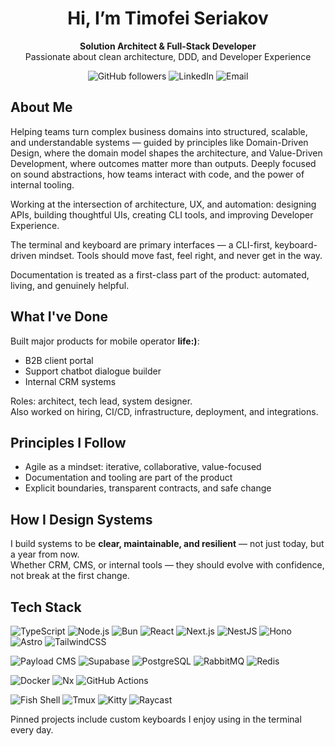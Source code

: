 <h1 align="center">Hi, I’m Timofei Seriakov</h1>
<p align="center">
  <strong>Solution Architect & Full-Stack Developer</strong><br>
  Passionate about clean architecture, DDD, and Developer Experience
</p>

<p align="center">
  <a href="https://github.com/TimSeriakov" style="text-decoration: none;">
    <img alt="GitHub followers" src="https://img.shields.io/github/followers/TimSeriakov?label=GitHub&style=flat-square&logo=github">
  </a>
  <a href="https://linkedin.com/in/timofei-seriakov" style="text-decoration: none;">
    <img alt="LinkedIn" src="https://img.shields.io/badge/LinkedIn-blue?style=flat-square&logo=linkedin">
  </a>
  <a href="mailto:t.seriakov@gmail.com" style="text-decoration: none;">
    <img alt="Email" src="https://img.shields.io/badge/email-t.seriakov@gmail.com-red?style=flat-square&logo=gmail&logoColor=white">
  </a>
</p>

## About Me

Helping teams turn complex business domains into structured, scalable, and understandable systems — guided by principles like Domain-Driven Design, where the domain model shapes the architecture, and Value-Driven Development, where outcomes matter more than outputs.
Deeply focused on sound abstractions, how teams interact with code, and the power of internal tooling.

Working at the intersection of architecture, UX, and automation:
designing APIs, building thoughtful UIs, creating CLI tools, and improving Developer Experience.

The terminal and keyboard are primary interfaces — a CLI-first, keyboard-driven mindset.
Tools should move fast, feel right, and never get in the way.

Documentation is treated as a first-class part of the product: automated, living, and genuinely helpful.

## What I've Done

Built major products for mobile operator **life:)**:
- B2B client portal
- Support chatbot dialogue builder
- Internal CRM systems

Roles: architect, tech lead, system designer.  
Also worked on hiring, CI/CD, infrastructure, deployment, and integrations.

## Principles I Follow

- Agile as a mindset: iterative, collaborative, value-focused
- Documentation and tooling are part of the product
- Explicit boundaries, transparent contracts, and safe change

## How I Design Systems

I build systems to be **clear, maintainable, and resilient** — not just today, but a year from now.  
Whether CRM, CMS, or internal tools — they should evolve with confidence, not break at the first change.

## Tech Stack

![TypeScript](https://img.shields.io/badge/TypeScript-3178c6?style=flat-square&logo=typescript&logoColor=white)
![Node.js](https://img.shields.io/badge/Node.js-339933?style=flat-square&logo=node.js&logoColor=white)
![Bun](https://img.shields.io/badge/Bun-%23000000?style=flat-square&logo=bun&logoColor=white)
![React](https://img.shields.io/badge/React-20232a?style=flat-square&logo=react&logoColor=61dafb)
![Next.js](https://img.shields.io/badge/Next.js-000?style=flat-square&logo=next.js)
![NestJS](https://img.shields.io/badge/NestJS-E0234E?style=flat-square&logo=nestjs&logoColor=white)
![Hono](https://img.shields.io/badge/Hono-222222?style=flat-square&logo=lightning&logoColor=FFEA00)
![Astro](https://img.shields.io/badge/Astro-000000?style=flat-square&logo=astro&logoColor=white)
![TailwindCSS](https://img.shields.io/badge/Tailwind-38B2AC?style=flat-square&logo=tailwind-css&logoColor=white)

![Payload CMS](https://img.shields.io/badge/Payload%20CMS-000000?style=flat-square&logo=payloadcms&logoColor=white)
![Supabase](https://img.shields.io/badge/Supabase-3ECF8E?style=flat-square&logo=supabase&logoColor=white)
![PostgreSQL](https://img.shields.io/badge/PostgreSQL-4169E1?style=flat-square&logo=postgresql&logoColor=white)
![RabbitMQ](https://img.shields.io/badge/RabbitMQ-FF6600?style=flat-square&logo=rabbitmq&logoColor=white)
![Redis](https://img.shields.io/badge/Redis-DC382D?style=flat-square&logo=redis&logoColor=white)

![Docker](https://img.shields.io/badge/Docker-2496ED?style=flat-square&logo=docker&logoColor=white)
![Nx](https://img.shields.io/badge/Nx-143055?style=flat-square&logo=nx&logoColor=white)
![GitHub Actions](https://img.shields.io/badge/GitHub_Actions-2088FF?style=flat-square&logo=github-actions&logoColor=white)

![Fish Shell](https://img.shields.io/badge/Fish_Shell-4f5d95?style=flat-square&logo=gnu-bash&logoColor=white)
![Tmux](https://img.shields.io/badge/Tmux-1BB91F?style=flat-square&logo=tmux&logoColor=white)
![Kitty](https://img.shields.io/badge/Kitty-Terminal-7F52FF?style=flat-square)
![Raycast](https://img.shields.io/badge/Raycast-000000?style=flat-square&logo=raycast&logoColor=white)

Pinned projects include custom keyboards I enjoy using in the terminal every day.
